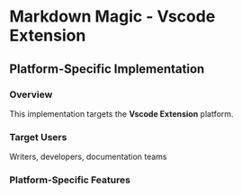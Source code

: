 # Markdown Magic - Vscode Extension

## Platform-Specific Implementation

### Overview
This implementation targets the **Vscode Extension** platform.

### Target Users
Writers, developers, documentation teams

### Platform-Specific Features
